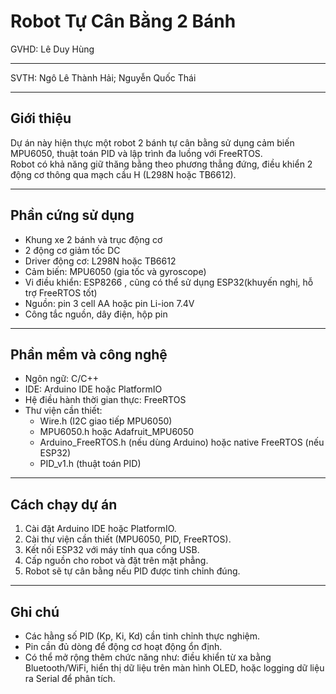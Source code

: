 # Robot Tự Cân Bằng 2 Bánh

GVHD: Lê Duy Hùng

---

SVTH: Ngô Lê Thành Hải; Nguyễn Quốc Thái

---

## Giới thiệu
Dự án này hiện thực một robot 2 bánh tự cân bằng sử dụng cảm biến MPU6050, thuật toán PID và lập trình đa luồng với FreeRTOS.  
Robot có khả năng giữ thăng bằng theo phương thẳng đứng, điều khiển 2 động cơ thông qua mạch cầu H (L298N hoặc TB6612).

---

## Phần cứng sử dụng
- Khung xe 2 bánh và trục động cơ
- 2 động cơ giảm tốc DC
- Driver động cơ: L298N hoặc TB6612
- Cảm biến: MPU6050 (gia tốc và gyroscope)
- Vi điều khiển: ESP8266 , cũng có thể sử dụng ESP32(khuyến nghị, hỗ trợ FreeRTOS tốt)
- Nguồn: pin 3 cell AA hoặc pin Li-ion 7.4V
- Công tắc nguồn, dây điện, hộp pin

---

## Phần mềm và công nghệ
- Ngôn ngữ: C/C++
- IDE: Arduino IDE hoặc PlatformIO
- Hệ điều hành thời gian thực: FreeRTOS
- Thư viện cần thiết:
  - Wire.h (I2C giao tiếp MPU6050)
  - MPU6050.h hoặc Adafruit_MPU6050
  - Arduino_FreeRTOS.h (nếu dùng Arduino) hoặc native FreeRTOS (nếu ESP32)
  - PID_v1.h (thuật toán PID)

---

## Cách chạy dự án
1. Cài đặt Arduino IDE hoặc PlatformIO.
2. Cài thư viện cần thiết (MPU6050, PID, FreeRTOS).
3. Kết nối ESP32 với máy tính qua cổng USB.
4. Cấp nguồn cho robot và đặt trên mặt phẳng.
5. Robot sẽ tự cân bằng nếu PID được tinh chỉnh đúng.

---

## Ghi chú
- Các hằng số PID (Kp, Ki, Kd) cần tinh chỉnh thực nghiệm.
- Pin cần đủ dòng để động cơ hoạt động ổn định.
- Có thể mở rộng thêm chức năng như: điều khiển từ xa bằng Bluetooth/WiFi, hiển thị dữ liệu trên màn hình OLED, hoặc logging dữ liệu ra Serial để phân tích.
